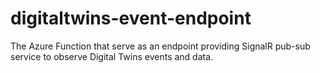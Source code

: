# digitaltwins-event-endpoint
The Azure Function that serve as an endpoint providing SignalR pub-sub service to observe Digital Twins events and data.
